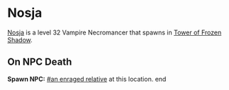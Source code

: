 # Nosja



[Nosja](/npc/111048) is a level 32 Vampire Necromancer that spawns in [Tower of Frozen Shadow](/zone/111).



## On NPC Death

**Spawn NPC:**  [\#an enraged relative](/npc/111025) at this location.
end